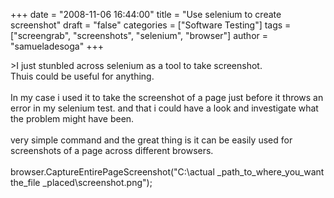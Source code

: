 +++
date = "2008-11-06 16:44:00"
title = "Use selenium to create screenshot"
draft = "false"
categories = ["Software Testing"]
tags = ["screengrab", "screenshots", "selenium", "browser"]
author = "samueladesoga"
+++

&gt;I just stunbled across selenium as a tool to take screenshot.<br />Thuis could be useful for anything.<br /><br />In my case i used it to take the screenshot of a page just before it throws an error in my selenium test. and that i could have a look and investigate what the problem might have been.<br /><br />very simple command and the great thing is it can be easily used for screenshots of a page across different browsers.<br /><br />browser.CaptureEntirePageScreenshot("C:\\actual _path_to_where_you_want the_file _placed\\screenshot.png");

